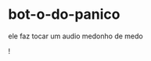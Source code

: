 # bot-o-do-panico
ele faz tocar um audio medonho de medo

! [](https://caallop.github.io/botao-do-panico/)

